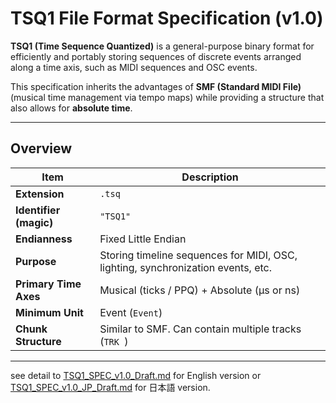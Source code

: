 # TSQ1 File Format Specification (v1.0)

**TSQ1 (Time Sequence Quantized)** is a general-purpose binary format for efficiently and portably storing sequences of discrete events arranged along a time axis, such as MIDI sequences and OSC events.

This specification inherits the advantages of **SMF (Standard MIDI File)** (musical time management via tempo maps) while providing a structure that also allows for **absolute time**.

---

## Overview

| Item | Description |
|------|------|
| **Extension** | `.tsq` |
| **Identifier (magic)** | `"TSQ1"` |
| **Endianness** | Fixed Little Endian |
| **Purpose** | Storing timeline sequences for MIDI, OSC, lighting, synchronization events, etc. |
| **Primary Time Axes** | Musical (ticks / PPQ) + Absolute (μs or ns) |
| **Minimum Unit** | Event (`Event`) |
| **Chunk Structure** | Similar to SMF. Can contain multiple tracks (`TRK `) |

---

see detail to [TSQ1_SPEC_v1.0_Draft.md](TSQ1_SPEC_v1.0_Draft.md) for English version or [TSQ1_SPEC_v1.0_JP_Draft.md](TSQ1_SPEC_v1.0_JP_Draft.md) for 日本語 version.